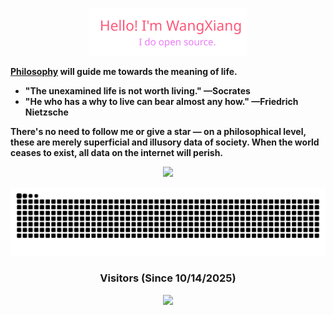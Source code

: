 <p align="center">
  <a href="">
    <img alt="Hello, i'm WangXiang, i do open source." width="50%" src="./assets/gh-readme-header.svg" />
  </a>
</p>

__[Philosophy](https://en.wikipedia.org/wiki/Philosophy) will guide me towards the meaning of life.__   
- __"The unexamined life is not worth living." —Socrates__  
- __"He who has a why to live can bear almost any how." —Friedrich Nietzsche__  

__There's no need to follow me or give a star — on a philosophical level, these are merely superficial and illusory data of society. When the world ceases to exist, all data on the internet will perish.__

<p align="center">
	<img src="https://skillicons.dev/icons?i=java,kotlin,react,angular,typescript,swift,postgresql,kubernetes,gradle" />
</p>

[//]: # (https://github.com/Platane/snk)
<p align="center">
  <picture>
    <source media="(prefers-color-scheme: light)" srcset="https://raw.githubusercontent.com/wangxiang4/wangxiang4/output/github-contribution-grid-snake.svg" />
    <source media="(prefers-color-scheme: dark), (prefers-color-scheme: no-preference)" srcset="https://raw.githubusercontent.com/wangxiang4/wangxiang4/output/github-contribution-grid-snake-dark.svg" />
    <img alt="wangxiang4's Github Snake Grid" src="https://raw.githubusercontent.com/wangxiang4/wangxiang4/output/github-contribution-grid-snake-dark.svg" />
  </picture>
</p>

<h3 align="center">Visitors (Since 10/14/2025)</h3>
<p align="center">
	<img src="https://count.getloli.com/get/@wangxiang4?theme=normal-1"> <br/>
</p>

